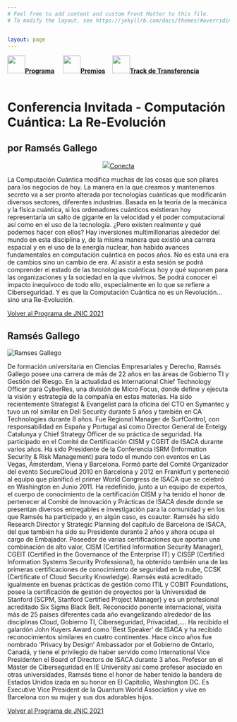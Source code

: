 ```yaml
---
# Feel free to add content and custom Front Matter to this file.
# To modify the layout, see https://jekyllrb.com/docs/themes/#overriding-theme-defaults   mediante este [enlace](https://easychair.org/conferences/?conf=jnic2019).    


layout: page
---
```


<div class="text-center">
<a id="inicio"></a>
<a href="{{site.url}}/programa"><img src="{{site.url}}/images/IcoPrograma.jpg" class="img-circle" 	width="40" height="40"><strong>Programa</strong></a> &nbsp;&nbsp;&nbsp;
<a href="{{site.url}}/premios"><img src="{{site.url}}/images/IcoPremios.jpg" class="img-circle" 	width="40" height="40"><strong>Premios</strong></a>&nbsp;&nbsp;&nbsp;
<a href="{{site.url}}/track-transferencia" class=""><img src="{{site.url}}/images/IcoTrackTX.jpg" class="img-circle" 	width="40" height="40"><strong>Track de Transferencia</strong></a>
</div><br>

# Conferencia Invitada - Computación Cuántica: La Re-Evolución
## por Ramsés Gallego

<!-- <center><a href="https://teams.microsoft.com/l/meetup-join/19%3ameeting_MTJkMWNkYzYtOTMzOC00NWM0LWFhYjctOTFjZmVlNjE3YTBl%40thread.v2/0?context=%7b%22Tid%22%3a%22c42cbae6-61f4-498c-9107-6a8cf5f01e56%22%2c%22Oid%22%3a%22e50f4dc5-ce19-4820-b889-be7b8b123727%22%7d" target="_teams"><img src="{{site.url}}/images/LogoTeams.png">Conecta</a></center> -->
<center><a href="https://teams.microsoft.com/" target="_teams"><img src="{{site.url}}/images/LogoTeams.png">Conecta</a></center>

La Computación Cuántica modifica muchas de las cosas que son pilares para los negocios de hoy. La manera en la que creamos y mantenemos secreto va a ser pronto alterada por tecnologías cuánticas que modificarán diversos sectores, diferentes industrias. Basada en la teoría de la mecánica y la física cuántica, si los ordenadores cuánticos existieran hoy representaría un salto de gigante en la velocidad y el poder computacional así como en el uso de la tecnología. ¿Pero existen realmente y qué podemos hacer con ellos? Hay inversiones multimillonarias alrededor del mundo en esta disciplina y, de la misma manera que existió una carrera espacial y en el uso de la energía nuclear, han habido avances fundamentales en computación cuántica en pocos años. No es esta una era de cambios sino un cambio de era. Al asistir a esta sesión se podrá comprender el estado de las tecnologías cuánticas hoy y qué suponen para las organizaciones y la sociedad en la que vivimos. Se podrá conocer el impacto inequívoco de todo ello, especialmente en lo que se refiere a Ciberseguridad. Y es que la Computación Cuántica no es un Revolución... sino una Re-Evolución.

[Volver al Programa de JNIC 2021](https://2021.jnic.es/programa)
## Ramsés Gallego
![Ramses Gallego]({{site.url}}/images/RamsesGallego.jpg)

De formación universitaria en Ciencias Empresariales y Derecho, Ramsés Gallego posee una carrera de más de 22 años en las áreas de Gobierno TI y Gestión del Riesgo. En la actualidad es International Chief Technology Officer para CyberRes, una división de Micro Focus, donde define y ejecuta la visión y estrategia de la compañía en estas materias. Ha sido recientemente Strategist & Evangelist para la oficina del CTO en Symantec y tuvo un rol similar en Dell Security durante 5 años y también en CA Technologies durante 8 años. Fue Regional Manager de SurfControl, con responsabilidad en España y Portugal así como Director General de Entelgy Catalunya y Chief Strategy Officer de su práctica de seguridad. Ha participado en el Comité de Certificación CISM y CGEIT de ISACA durante varios años. Ha sido Presidente de la Conferencia ISRM (Information Security & Risk Management) para todo el mundo con eventos en Las Vegas, Ámsterdam, Viena y Barcelona.
Formó parte del Comité Organizador del evento SecureCloud 2010 en Barcelona y 2012 en Frankfurt y perteneció al equipo que planificó el primer World Congress de ISACA que se celebró en Washington en Junio 2011. Ha redefinido, junto a un equipo de expertos, el cuerpo de conocimiento de la certificación CISM y ha tenido el honor de pertenecer al Comité de Innovación y Prácticas de ISACA desde donde se presentan diversos entregables e investigación para la comunidad y en los que Ramsés ha participado y, en algún caso, es coautor. Ramsés ha sido Research Director y Strategic Planning del capítulo de Barcelona de ISACA, del que también ha sido su Presidente durante 2 años y ahora ocupa el cargo de Embajador.
Poseedor de varias certificaciones que aportan una combinación de alto valor, CISM (Certified Information Security Manager), CGEIT (Certified in the Governance of the Enterprise IT) y CISSP (Certified Information Systems Security Professional), ha obtenido también una de las primeras certificaciones de conocimiento de seguridad en la nube, CCSK (Certificate of Cloud Security Knowledge). Ramsés está acreditado igualmente en buenas prácticas de gestión como ITIL y COBIT Foundations, posee la certificación de gestión de proyectos por la Universidad de Stanford (SCPM, Stanford Certified Project Manager) y es un profesional acreditado Six Sigma Black Belt.
Reconocido ponente internacional, visita más de 25 países diferentes cada año evangelizando alrededor de las disciplinas Cloud, Gobierno TI, Ciberseguridad, Privacidad,…. Ha recibido el galardón John Kuyers Award como 'Best Speaker' de ISACA y ha recibido reconocimientos similares en cuatro continentes. Hace cinco años fue nombrado ‘Privacy by Design’ Ambassador por el Gobierno de Ontario, Canadá, y tiene el privilegio de haber servido como International Vice Presidenten el Board of Directors de ISACA durante 3 años. Profesor en el Máster de Ciberseguridad en IE University así como profesor asociado en otras universidades, Ramsés tiene el honor de haber tenido la bandera de Estados Unidos izada en su honor en El Capitolio, Washington DC. Es Executive Vice President de la Quantum World Association y vive en Barcelona con su mujer y sus dos adorables hijos.

[Volver al Programa de JNIC 2021](https://2021.jnic.es/programa)